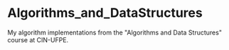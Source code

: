 # Algorithms_and_DataStructures
My algorithm implementations from the "Algorithms and Data Structures" course at CIN-UFPE.
